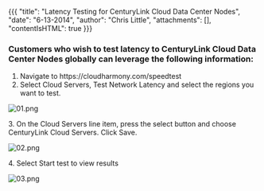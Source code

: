 {{{
  "title": "Latency Testing for CenturyLink Cloud Data Center Nodes",
  "date": "6-13-2014",
  "author": "Chris Little",
  "attachments": [],
  "contentIsHTML": true
}}}

<h3>Customers who wish to test latency to CenturyLink Cloud Data Center Nodes globally can leverage the following information:</h3>
<ol>
  <li>Navigate to&nbsp;https://cloudharmony.com/speedtest</li>
  <li>Select Cloud Servers, Test Network Latency and select the regions you want to test.</li>
</ol>
<p><img src="https://t3n.zendesk.com/attachments/token/3sMg1cSW0hsepMfFqBbddWqNz/?name=01.png" alt="01.png" />
</p>
<p>3.  On the Cloud Servers line item, press the select button and choose CenturyLink Cloud Servers. Click Save.</p>
<p><img src="https://t3n.zendesk.com/attachments/token/Jso0uMARu3rQwE94jvD5Wd2Gj/?name=02.png" alt="02.png" />
</p>
<p>4. Select Start test to view results</p>
<p><img src="https://t3n.zendesk.com/attachments/token/oXCebK6NSB35NL1QdmX7naEbo/?name=03.png" alt="03.png" />
</p>